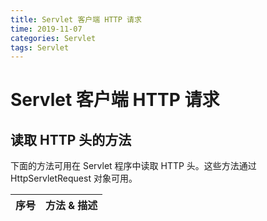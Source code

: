 ```yaml
---
title: Servlet 客户端 HTTP 请求
time: 2019-11-07
categories: Servlet
tags: Servlet
---
```


# Servlet 客户端 HTTP 请求

## 读取 HTTP 头的方法
下面的方法可用在 Servlet 程序中读取 HTTP 头。这些方法通过 HttpServletRequest 对象可用。

序号|方法 & 描述
----|---------
